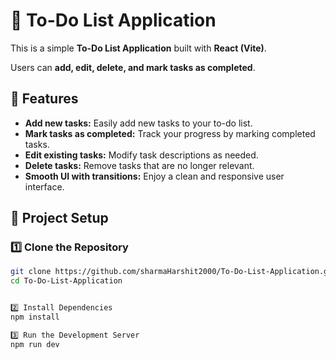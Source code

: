 
# 📝 To-Do List Application

This is a simple **To-Do List Application** built with **React (Vite)**.

Users can **add, edit, delete, and mark tasks as completed**.

## 🚀 Features

* **Add new tasks:** Easily add new tasks to your to-do list.
* **Mark tasks as completed:** Track your progress by marking completed tasks.
* **Edit existing tasks:** Modify task descriptions as needed.
* **Delete tasks:** Remove tasks that are no longer relevant.
* **Smooth UI with transitions:** Enjoy a clean and responsive user interface.

## 📂 Project Setup

### 1️⃣ Clone the Repository
```bash
git clone https://github.com/sharmaHarshit2000/To-Do-List-Application.git
cd To-Do-List-Application


2️⃣ Install Dependencies
npm install

3️⃣ Run the Development Server
npm run dev